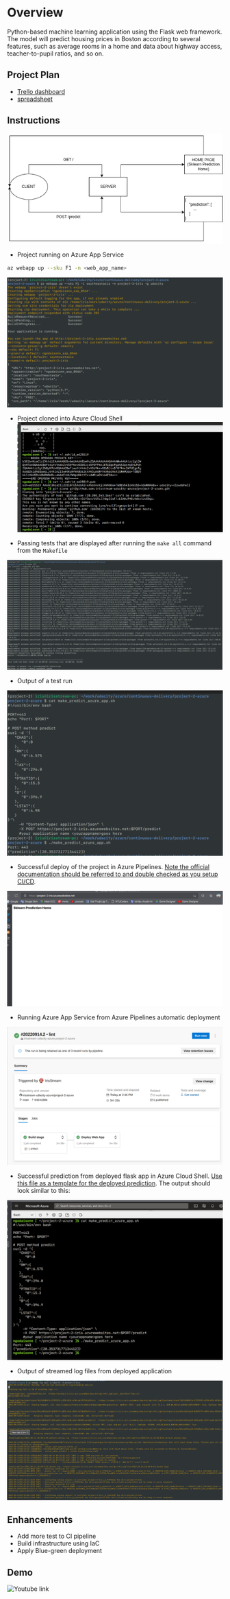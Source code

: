 # Overview

Python-based machine learning application using the Flask web framework. The model will predict housing prices in Boston according to several features, such as average rooms in a home and data about highway access, teacher-to-pupil ratios, and so on.

## Project Plan

* [Trello dashboard](https://trello.com/b/8Tt1zmdW/udacity-azuredevops)
* [spreadsheet](https://docs.google.com/spreadsheets/d/1XFMMsncwQbGezandp_MkGfrga6Fc4ainkcWSCCbG25A/edit?usp=sharing)

## Instructions

![diagram](./images/diagram.png)

* Project running on Azure App Service
``` bash
az webapp up --sku F1 -n <web_app_name>
```

![az webapp](./images/az_webapp.png)

* Project cloned into Azure Cloud Shell
![git clone](./images/git_clone_cloudshell.png)

* Passing tests that are displayed after running the `make all` command from the `Makefile`

![make all](./images/make_all.png)

* Output of a test run

![predict](./images/prediction.png)

* Successful deploy of the project in Azure Pipelines.  [Note the official documentation should be referred to and double checked as you setup CI/CD](https://docs.microsoft.com/en-us/azure/devops/pipelines/ecosystems/python-webapp?view=azure-devops).

![home page](./images/home_page.png)

* Running Azure App Service from Azure Pipelines automatic deployment

![azure devops deploy](./images/azure_devops.png)

* Successful prediction from deployed flask app in Azure Cloud Shell.  [Use this file as a template for the deployed prediction](https://github.com/udacity/nd082-Azure-Cloud-DevOps-Starter-Code/blob/master/C2-AgileDevelopmentwithAzure/project/starter_files/flask-sklearn/make_predict_azure_app.sh).
The output should look similar to this:

![test cloudshell](./images/test_cloudshell.png)

* Output of streamed log files from deployed application

![stream log](./images/stream_log.png) 

## Enhancements

* Add more test to CI pipeline
* Build infrastructure using IaC
* Apply Blue-green deployment

## Demo 

![Youtube link](https://)